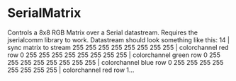 # SerialMatrix
Controls a 8x8 RGB Matrix over a Serial datastream.
Requires the jserialcomm library to work.
Datastream should look something like this:
14 | sync matrix to stream
255 255 255 255 255 255 255 255 | colorchannel red row 0
255 255 255 255 255 255 255 255 | colorchannel green row 0
255 255 255 255 255 255 255 255 | colorchannel blue row 0
255 255 255 255 255 255 255 255 | colorchannel red row 1...
